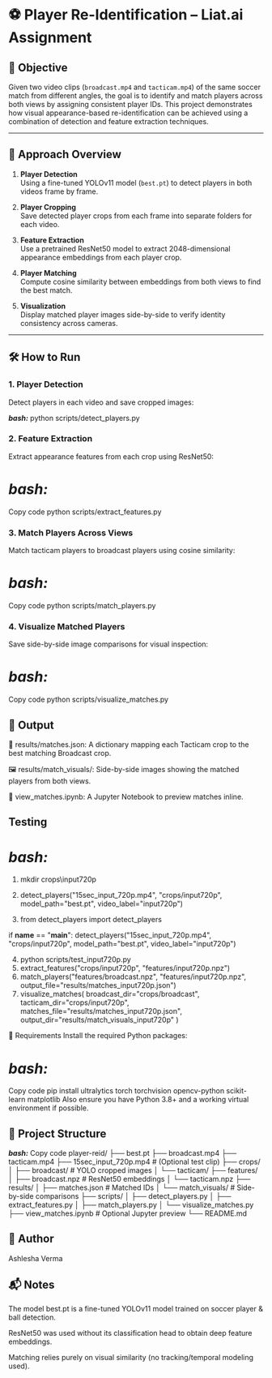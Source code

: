 # ⚽ Player Re-Identification – Liat.ai Assignment

## 🎯 Objective
Given two video clips (`broadcast.mp4` and `tacticam.mp4`) of the same soccer match from different angles, the goal is to identify and match players across both views by assigning consistent player IDs. This project demonstrates how visual appearance-based re-identification can be achieved using a combination of detection and feature extraction techniques.

---

## 🧠 Approach Overview

1. **Player Detection**  
   Using a fine-tuned YOLOv11 model (`best.pt`) to detect players in both videos frame by frame.

2. **Player Cropping**  
   Save detected player crops from each frame into separate folders for each video.

3. **Feature Extraction**  
   Use a pretrained ResNet50 model to extract 2048-dimensional appearance embeddings from each player crop.

4. **Player Matching**  
   Compute cosine similarity between embeddings from both views to find the best match.

5. **Visualization**  
   Display matched player images side-by-side to verify identity consistency across cameras.

---

## 🛠️ How to Run

### 1. Player Detection
Detect players in each video and save cropped images:

***bash:***
python scripts/detect_players.py

### 2. Feature Extraction
Extract appearance features from each crop using ResNet50:

# ***bash:***
Copy code
python scripts/extract_features.py

### 3. Match Players Across Views
Match tacticam players to broadcast players using cosine similarity:

# ***bash:***
Copy code
python scripts/match_players.py
### 4. Visualize Matched Players
Save side-by-side image comparisons for visual inspection:

# ***bash:***
Copy code
python scripts/visualize_matches.py


## 🧪 Output
📄 results/matches.json:
A dictionary mapping each Tacticam crop to the best matching Broadcast crop.

🖼️ results/match_visuals/:
Side-by-side images showing the matched players from both views.

📓 view_matches.ipynb:
A Jupyter Notebook to preview matches inline.

## Testing 
# ***bash:***
1. mkdir crops\input720p

2. detect_players("15sec_input_720p.mp4", "crops/input720p", model_path="best.pt", video_label="input720p")

3. from detect_players import detect_players

if __name__ == "__main__":
    detect_players("15sec_input_720p.mp4", "crops/input720p", model_path="best.pt", video_label="input720p")

4. python scripts/test_input720p.py
5. extract_features("crops/input720p", "features/input720p.npz")
6. match_players("features/broadcast.npz", "features/input720p.npz", output_file="results/matches_input720p.json")
7. visualize_matches(
    broadcast_dir="crops/broadcast",
    tacticam_dir="crops/input720p",
    matches_file="results/matches_input720p.json",
    output_dir="results/match_visuals_input720p"
)




🧰 Requirements
Install the required Python packages:

# ***bash:***
Copy code
pip install ultralytics torch torchvision opencv-python scikit-learn matplotlib
Also ensure you have Python 3.8+ and a working virtual environment if possible.

## 📁 Project Structure
***bash:***
Copy code
player-reid/
├── best.pt
├── broadcast.mp4
├── tacticam.mp4
├── 15sec_input_720p.mp4          # (Optional test clip)
├── crops/
│   ├── broadcast/                # YOLO cropped images
│   └── tacticam/
├── features/
│   ├── broadcast.npz             # ResNet50 embeddings
│   └── tacticam.npz
├── results/
│   ├── matches.json              # Matched IDs
│   └── match_visuals/           # Side-by-side comparisons
├── scripts/
│   ├── detect_players.py
│   ├── extract_features.py
│   ├── match_players.py
│   └── visualize_matches.py
├── view_matches.ipynb           # Optional Jupyter preview
└── README.md

## 👤 Author 
Ashlesha Verma


## 📬 Notes
The model best.pt is a fine-tuned YOLOv11 model trained on soccer player & ball detection.

ResNet50 was used without its classification head to obtain deep feature embeddings.

Matching relies purely on visual similarity (no tracking/temporal modeling used).